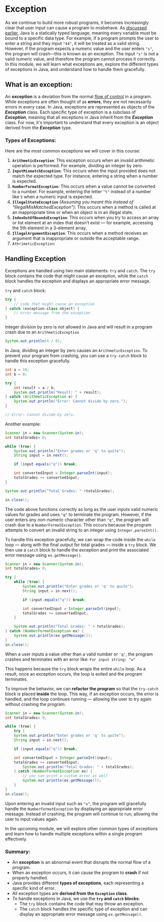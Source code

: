 # Exception

As we continue to build more robust programs, it becomes increasingly clear that user input can cause a program to misbehave. As [discussed earlier](https://github.com/touraye/under-doz/blob/main/content/Module-3-java-at-first-glace/b-data-types-java.md#data-types-in-java-1), Java is a statically typed language, meaning every variable must be bound to a specific data type. For example, if a program prompts the user to enter a string and they input `"44"`, it will be treated as a valid string. However, if the program expects a numeric value and the user enters `"s"`, the program will crash—this is known as an exception. The input `"s"` is not a valid numeric value, and therefore the program cannot process it correctly. In this module, we will learn what exceptions are, explore the different types of exceptions in Java, and understand how to handle them gracefully.

## **What is an exception:**  

An **exception** is a deviation from the normal [flow of control](https://github.com/touraye/under-doz/blob/main/content/Module-5-control-structures/README.md) in a program. While exceptions are often thought of as **errors**, they are not necessarily errors in every case. In Java, exceptions are represented as objects of the ***Exception*** class. Each specific type of exception is a subclass of ***Exception***, meaning that all exceptions in Java inherit from the ***Exception*** class. For now, it's important to understand that every exception is an object derived from the ***Exception*** type.

### **Types of Exceptions:**

Here are the most common exceptions we will cover in this course:

1. **`ArithmeticException`**: This exception occurs when an invalid arithmetic operation is performed. For example, dividing an integer by zero.
2. **`InputMismatchException`**: This occurs when the input provided does not match the expected type. For instance, entering a string when a number is expected.
3. **`NumberFormatException`**: This occurs when a value cannot be converted to a number. For example, entering the letter `"t"` instead of a number like `5` when a numeric input is expected.
4. **`IllegalStateException`** *(Assuming you meant this instead of "IllegalMisMatchedException")*: This occurs when a method is called at an inappropriate time or when an object is in an illegal state.
5. **`IndexOutOfBoundsException`**: This occurs when you try to access an array or list element at an index that doesn’t exist — for example, accessing the 5th element in a 3-element array.
6. **`IllegalArgumentException`**: This occurs when a method receives an argument that is inappropriate or outside the acceptable range.
7. `AthrimeticException`:

## **Handling Exception**

Exceptions are handled using two main statements: `try` and `catch`. The `try` block contains the code that might cause an exception, while the `catch` block handles the exception and displays an appropriate error message.

`try` and `catch` block:

```java
try {
    // code that might cause an exception
} catch (exception-class object) {
    // error message from the exception
}
```

Integer division by zero is not allowed in Java and will result in a program crash due to an `ArithmeticException`

```java
System.out.println(4 / 0);
```

In Java, dividing an integer by zero causes an `ArithmeticException`. To prevent your program from crashing, you can use a `try-catch` block to handle this exception gracefully.

```java
int a = 10;
int b = 0;

try {
    int result = a / b;
    System.out.println("Result: " + result);
} catch (ArithmeticException e) {
    System.out.println("Error: Cannot divide by zero.");
}

// Error: Cannot divide by zero.
```

Another example:

```java
Scanner in = new Scanner(System.in);
int totalGrades= 0;

while (true) {
    System.out.println("Enter grades or 'q' to quite");
    String input = in.next();

    if (input.equals("q")) break;

    int convertedInput = Integer.parseInt(input);
    totalGrades += convertedInput;
}

System.out.println("Total Grades: " +totalGrades);

in.close();
```

The code above functions correctly as long as the user inputs valid numeric values for grades and uses `"q"` to terminate the program. However, if the user enters any non-numeric character other than `"q"`, the program will crash due to a `NumberFormatException`. This occurs because the program attempts to convert an invalid string to an integer using `Integer.parseInt()`.

To handle this exception gracefully, we can wrap the code inside the `while` loop — along with the final output for total grades — inside a `try` block. We then use a `catch` block to handle the exception and print the associated error message using `ex.getMessage()`.

```java
Scanner in = new Scanner(System.in);
int totalGrades= 0;

try {
    while (true) {
        System.out.println("Enter grades or 'q' to quite");
        String input = in.next();

        if (input.equals("q")) break;

        int convertedInput = Integer.parseInt(input);
        totalGrades += convertedInput;
    }

    System.out.println("Total Grades: " + totalGrades);
} catch (NumberFormatException ex) {
    System.out.println(ex.getMessage());
}
in.close();
```

When a user inputs a value other than a valid number or `'q'`, the program crashes and terminates with an error like: `For input string: "u"`

This happens because the `try` block wraps the entire `while` loop. As a result, once an exception occurs, the loop is exited and the program terminates.

To improve the behavior, we can **refactor the program** so that the `try-catch` block is placed **inside** the loop. This way, if an exception occurs, the error is handled, and the loop continues running — allowing the user to try again without crashing the program.

```java
Scanner in = new Scanner(System.in);
int totalGrades= 0;

while (true) {
    try {
    System.out.println("Enter grades or 'q' to quite");
    String input = in.next();

    if (input.equals("q")) break;

    int convertedInput = Integer.parseInt(input);
    totalGrades += convertedInput;
        System.out.println("Total Grades: " + totalGrades);
    } catch (NumberFormatException ex) {
        // you can print a custom error as well
        System.out.println(ex.getMessage());
    }
}
in.close();
```

Upon entering an invalid input such as `"u"`, the program will gracefully handle the `NumberFormatException` by displaying an appropriate error message. Instead of crashing, the program will continue to run, allowing the user to input values again.

In the upcoming module, we will explore other common types of exceptions and learn how to handle multiple exceptions within a single program effectively.

### **Summary:**

* An **exception** is an abnormal event that disrupts the normal flow of a program.
* When an exception occurs, it can cause the program to **crash** if not properly handled.
* Java provides different **types of exceptions**, each representing a specific kind of error.
* All exception types are **derived from the `Exception` class**.
* To handle exceptions in Java, we use the **`try` and `catch` blocks**:
  - The `try` block contains the code that may throw an exception.
  - The `catch` block handles the specific type of exception and can display an appropriate error message using `ex.getMessage()`.